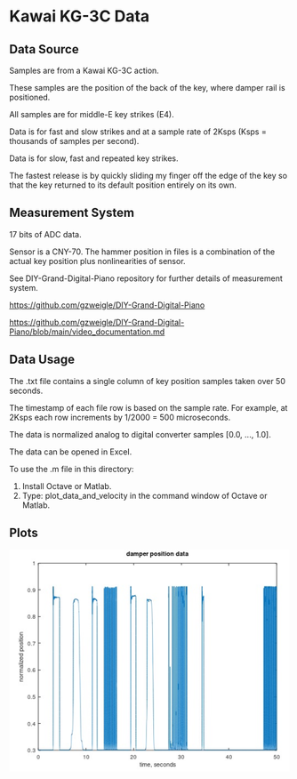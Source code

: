 # Kawai KG-3C Data

## Data Source

Samples are from a Kawai KG-3C action.

These samples are the position of the back of the key, where damper rail is positioned.

All samples are for middle-E key strikes (E4).

Data is for fast and slow strikes and at a sample rate of 2Ksps
(Ksps = thousands of samples per second).

Data is for slow, fast and repeated key strikes.

The fastest release is by quickly sliding my finger off the edge of the key so that the
key returned to its default position entirely on its own.

## Measurement System

17 bits of ADC data.

Sensor is a CNY-70. The hammer position in files is a combination of the actual
key position plus nonlinearities of sensor.

See DIY-Grand-Digital-Piano repository for further details of measurement system.

https://github.com/gzweigle/DIY-Grand-Digital-Piano

https://github.com/gzweigle/DIY-Grand-Digital-Piano/blob/main/video_documentation.md

## Data Usage

The .txt file contains a single column of key position samples taken over 50 seconds.

The timestamp of each file row is based on the sample rate.  For example, at 2Ksps
each row increments by 1/2000 = 500 microseconds.

The data is normalized analog to digital converter samples [0.0, ..., 1.0].

The data can be opened in Excel.

To use the .m file in this directory:
1. Install Octave or Matlab.
2. Type:
   plot_data_and_velocity
   in the command window of Octave or Matlab.

## Plots

![alt text](damper_2K_17b_fast_and_slow.jpg)